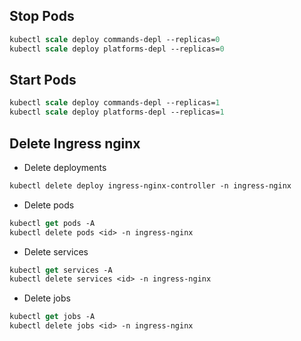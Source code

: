 ## Stop Pods
```ps
kubectl scale deploy commands-depl --replicas=0
kubectl scale deploy platforms-depl --replicas=0
```

## Start Pods
```ps
kubectl scale deploy commands-depl --replicas=1
kubectl scale deploy platforms-depl --replicas=1
```

## Delete Ingress nginx
- Delete deployments
```ps
kubectl delete deploy ingress-nginx-controller -n ingress-nginx
```
- Delete pods
```ps
kubectl get pods -A
kubectl delete pods <id> -n ingress-nginx
```
- Delete services
```ps
kubectl get services -A
kubectl delete services <id> -n ingress-nginx
```
- Delete jobs
```ps
kubectl get jobs -A
kubectl delete jobs <id> -n ingress-nginx
```